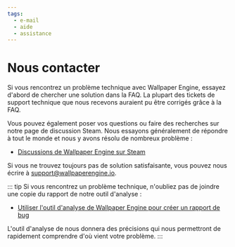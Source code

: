 ```yaml
---
tags:
  - e-mail
  - aide
  - assistance
---
```


# Nous contacter

Si vous rencontrez un problème technique avec Wallpaper Engine, essayez d'abord de chercher une solution dans la FAQ. La plupart des tickets de support technique que nous recevons auraient pu être corrigés grâce à la FAQ.

Vous pouvez également poser vos questions ou faire des recherches sur notre page de discussion Steam. Nous essayons généralement de répondre à tout le monde et nous y avons résolu de nombreux problème :

* [Discussions de Wallpaper Engine sur Steam](https://steamcommunity.com/app/431960/discussions/)

Si vous ne trouvez toujours pas de solution satisfaisante, vous pouvez nous écrire à [support@wallpaperengine.io](mailto:support@wallpaperengine.io?subject=Support%20Request).

::: tip Si vous rencontrez un problème technique, n'oubliez pas de joindre une copie du rapport de notre outil d'analyse :

* [Utiliser l'outil d'analyse de Wallpaper Engine pour créer un rapport de bug](debug/scantool)

L'outil d'analyse de nous donnera des précisions qui nous permettront de rapidement comprendre d'où vient votre problème. :::